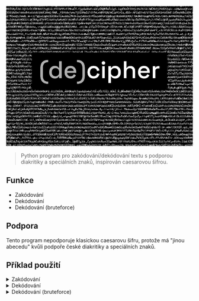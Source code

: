 <img src="./repo_assets/Cover img.png" alt="Cover image" style="height: 400px width: auto;"/>

> Python program pro zakódování/dekódování textu s podporou diakritiky a speciálních znaků, inspirován caesarovou šifrou.

## Funkce
* Zakódování
* Dekódování
* Dekódování (bruteforce)

## Podpora
Tento program nepodporuje klasickou caesarovu šifru, protože má "jinou abecedu" kvůli podpoře české diakritiky a speciálních znaků.

## Příklad použití
<details>
    <summary>Zakódování</summary>
  
    1 - Zakódování
    2 - Dekódování
    3 - Dekódování (Bruteforce)
    4 - Exit

    1

    Věta na zakódování: Hello world!
    Číselný kód pro posun: 29
    ----------------------------------------------------
    šÝUUÓňŽÓÁUQp
</details>

<details>
    <summary>Dekódování</summary>

    1 - Zakódování
    2 - Dekódování
    3 - Dekódování (Bruteforce)
    4 - Exit

    2

    Věta na dekódování: šÝUUÓňŽÓÁUQp
    Číselný kód pro posun: 29
    ----------------------------------------------------
    Hello world!
</details>

<details>
    <summary>Dekódování (bruteforce)</summary>
  
    1 - Zakódování
    2 - Dekódování
    3 - Dekódování (Bruteforce)
    4 - Exit

    3

    Věta na dekódování: šÝUUÓňŽÓÁUQp

    ...
    ----------------------------------------------------
    69  - GwkkiMqieks,
    ----------------------------------------------------
    70  - Hello world!
    ----------------------------------------------------
    71  - Jryyp1eptyf?
    ----------------------------------------------------
    ...
</details>
